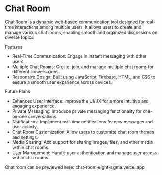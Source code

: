 # Chat Room

Chat Room is a dynamic web-based communication tool designed for real-time interactions among multiple users. It allows users to create and manage various chat rooms, enabling smooth and organized discussions on diverse topics.

Features
- Real-Time Communication: Engage in instant messaging with other users.
- Multiple Chat Rooms: Create, join, and manage multiple chat rooms for different conversations.
- Responsive Design: Built using JavaScript, Firebase, HTML, and CSS to ensure a smooth user experience across devices.

Future Plans
- Enhanced User Interface: Improve the UI/UX for a more intuitive and engaging experience.
- Private Messaging: Introduce private messaging functionality for one-on-one conversations.
- Notifications: Implement real-time notifications for new messages and user activity.
- Chat Room Customization: Allow users to customize chat room themes and settings.
- Media Sharing: Add support for sharing images, files, and other media within chat rooms.
- User Management: Handle user authentication and manage user access within chat rooms.

Chat room can be previewed here: chat-room-eight-sigma.vercel.app
